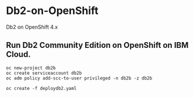 # Db2-on-OpenShift
Db2 on OpenShift 4.x

## Run Db2 Community Edition on OpenShift on IBM Cloud.

```
oc new-project db2b
oc create serviceaccount db2b
oc adm policy add-scc-to-user privileged -n db2b -z db2b
```
```
oc create -f deploydb2.yaml
```
